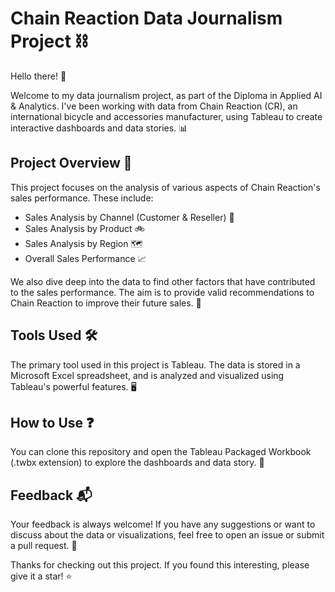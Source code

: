 # Chain Reaction Data Journalism Project ⛓️

Hello there! :wave:

Welcome to my data journalism project, as part of the Diploma in Applied AI & Analytics. I've been working with data from Chain Reaction (CR), an international bicycle and accessories manufacturer, using Tableau to create interactive dashboards and data stories. :bar_chart:

## Project Overview :page_with_curl:

This project focuses on the analysis of various aspects of Chain Reaction's sales performance. These include:

- Sales Analysis by Channel (Customer & Reseller) :busts_in_silhouette:
- Sales Analysis by Product :bike:
- Sales Analysis by Region :world_map: 
- Overall Sales Performance :chart_with_upwards_trend: 
  
We also dive deep into the data to find other factors that have contributed to the sales performance. The aim is to provide valid recommendations to Chain Reaction to improve their future sales. :rocket:

## Tools Used :hammer_and_wrench:

The primary tool used in this project is Tableau. The data is stored in a Microsoft Excel spreadsheet, and is analyzed and visualized using Tableau's powerful features. :desktop_computer:

## How to Use :question:

You can clone this repository and open the Tableau Packaged Workbook (.twbx extension) to explore the dashboards and data story. :open_book:

## Feedback :mailbox_with_mail:

Your feedback is always welcome! If you have any suggestions or want to discuss about the data or visualizations, feel free to open an issue or submit a pull request. :memo:

Thanks for checking out this project. If you found this interesting, please give it a star! :star:
